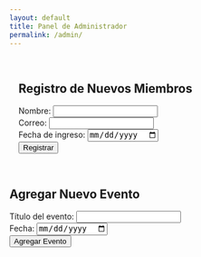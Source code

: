 ```yaml
---
layout: default
title: Panel de Administrador
permalink: /admin/
---
```


<section id="registro-miembros" style="padding: 1rem;">
  <h2>Registro de Nuevos Miembros</h2>
  <form id="form-miembro">
    <label>Nombre: <input type="text" name="nombre" required /></label><br />
    <label>Correo: <input type="email" name="correo" required /></label><br />
    <label>Fecha de ingreso: <input type="date" name="fecha" required /></label><br />
    <button type="submit">Registrar</button>
  </form>
  <div id="mensaje"></div>
</section>
<script src="https://www.gstatic.com/firebasejs/8.10.1/firebase-app.js"></script>
<script src="https://www.gstatic.com/firebasejs/8.10.1/firebase-firestore.js"></script>
<script src="/firebase-config.js"></script>
<script src="/assets/js/admin-events.js"></script>


<h2>Agregar Nuevo Evento</h2>
<form id="form-evento">
  <label>Título del evento:
    <input type="text" name="titulo" required />
  </label><br />
  <label>Fecha:
    <input type="date" name="fecha" required />
  </label><br />
  <button type="submit">Agregar Evento</button>
</form>

<div id="mensaje"></div>

<script src="https://www.gstatic.com/firebasejs/8.10.1/firebase-app.js"></script>
<script src="https://www.gstatic.com/firebasejs/8.10.1/firebase-firestore.js"></script>
<script src="/firebase-config.js"></script>
<script src="/assets/js/admin-events.js"></script>
